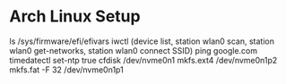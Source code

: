 # Arch Linux Setup

ls /sys/firmware/efi/efivars
iwctl (device list, station wlan0 scan, station wlan0 get-networks, station wlan0 connect SSID)
ping google.com
timedatectl set-ntp true
cfdisk /dev/nvme0n1
mkfs.ext4 /dev/nvme0n1p2
mkfs.fat -F 32 /dev/nvme0n1p1
